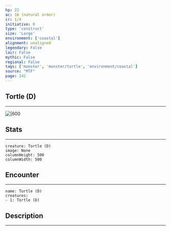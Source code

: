 ```yaml
---
hp: 22
ac: 16 (natural armor)
cr: 1/4
initiative: 0
type: 'construct'    
size: 'Large'
environment: ['coastal']
alignment: unaligned
legendary: False
lair: False
mythic: False
regional: False
tags: ['monster', 'monster/tortle', 'environment/coastal']
source: "MTF"
page: 242
---
```


## Tortle (D)
---

![|600](D:/Program%20Files/5e.tools/img/bestiary/MTF/Tortle.jpg)

## Stats
---

```statblock
creature: Tortle (D)
image: None
columnHeight: 500
columnWidth: 500
```

## Encounter
---

```encounter-table
name: Tortle (D)
creatures:
- 1: Tortle (D)
```

## Description
---




